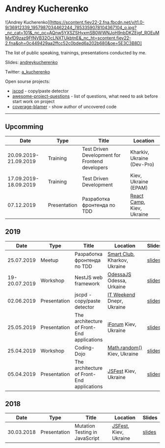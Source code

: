 # Andrey Kucherenko

![Andrey Kucherenko][https://scontent.fiev22-2.fna.fbcdn.net/v/t1.0-9/36912339_1957987034462244_7853359078104367104_o.jpg?_nc_cat=101&_nc_oc=AQnw5YXSZSHyxmSB0WWNJoH9nbDKZEjgf_ROEuMMxfD9zaz9FfNVB32OcLNXTUkbtnE&_nc_ht=scontent.fiev22-2.fna&oh=0c449429aa2ffcc52c0bded6a202b680&oe=5E3C3B8D]

The list of public speaking, trainings, presentations conducted by me.

Slides: [andreykucherenko](https://slides.com/andreykucherenko)

Twitter: [a_kucherenko](https://twitter.com/a_kucherenko)

Open sourse projects:
 - [jscpd](https://github.com/kucherenko/jscpd) - copy/paste detector
 - [awesome-project-questions](https://github.com/kucherenko/awesome-project-questions) - list of questions, what need to ask before start work on project
 - [coverage-blamer](https://github.com/kucherenko/coverage-blamer) - show author of uncovered code

-----------

## Upcomming

| Date        | Type     | Title        |   Location    |
| ----------- | -------- | ------------ | ------------- |
| 20.09.2019-21.09.2019 | Training | Test Driven Development for Frontend developers | Kharkiv, Ukraine (Dev-Pro) |
| 17.09.2019-18.09.2019 | Training | Test Driven Development | Kiev, Ukraine (EPAM) |
| 07.12.2019       | Presentation| Разработка фронтенда по TDD| [React Camp](http://2019.reactnative.com.ua/), Kiev, Ukraine |

## 2019

| Date        | Type     | Title        |   Location    |  Slides  |
| ----------- | -------- | ------------ | ------------- | ------ |
| 25.07.2019  | Meetup | Разработка фронтенда по TDD| [Smart Club](https://www.facebook.com/photo.php?fbid=2117273905230498&set=gm.2122439881217232&type=3&theater&ifg=1), Kharkov, Ukraine | [slides](https://slides.com/andreykucherenko/test-driven-development-72)|
| 19-20.07.2019 | Workshop | NestJS web framework | [OdessaJS](http://odessajs.org/) Odessa, Urkaine | [slides](https://slides.com/andreykucherenko/nestjs-71#/) |
| 02.06.2019 | Presentation | jscpd - copy/paste detector | [IT Weekend](https://itweekend.events/event/it-weekend-dnipro-2019/) Dnepr, Ukraine| [slides](https://slides.com/andreykucherenko/jscpd-copy-paste-detector#/) |  
| 25.05.2019 | Presentation | The architecture of Front-End applications | [iForum](https://2019.iforum.ua/speakers/kucherenko/#speech_1847) Kiev, Ukraine | [slides](https://slides.com/andreykucherenko/front-end-architecture-66#/) |
| 25.04.2019 | Workshop | Coding-Dojo | [Math.random()](http://mathrandom.com/coding-dojo) Kiev, Ukraine | [slides](https://slides.com/andreykucherenko/coding-dojo) |
| 05.04.2019 | Presentation | The architecture of Front-End applications | [JSFest](https://jsfest.com.ua/jsfest2019spring/) Kiev, Ukraine | [slides](https://slides.com/andreykucherenko/front-end-architecture#/) |

## 2018

| Date        | Type     | Title        |   Location    |  Slides  |
| ----------- | -------- | ------------ | ------------- | ------ |
| 30.03.2018  | Presentation | Mutation Testing in JavaScript| [JSFest](https://jsfest.com.ua/jsfest2018/indexe.html), Kiev, Ukraine | [slides](https://slides.com/andreykucherenko/mutation-testing-in-javascript#/)|

